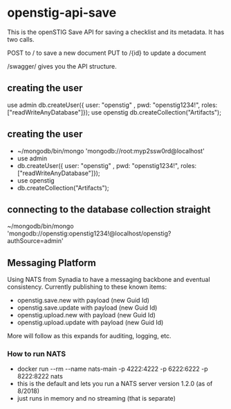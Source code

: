 # openstig-api-save
This is the openSTIG Save API for saving a checklist and its metadata. It has two calls.

POST to / to save a new document
PUT to /{id} to update a document

/swagger/ gives you the API structure.

## creating the user

use admin
db.createUser({ user: "openstig" , pwd: "openstig1234!", roles: ["readWriteAnyDatabase"]});
use openstig
db.createCollection("Artifacts");

## creating the user
* ~/mongodb/bin/mongo 'mongodb://root:myp2ssw0rd@localhost'
* use admin
* db.createUser({ user: "openstig" , pwd: "openstig1234!", roles: ["readWriteAnyDatabase"]});
* use openstig
* db.createCollection("Artifacts");

## connecting to the database collection straight
~/mongodb/bin/mongo 'mongodb://openstig:openstig1234!@localhost/openstig?authSource=admin'

## Messaging Platform
Using NATS from Synadia to have a messaging backbone and eventual consistency. Currently publishing to these known items:
* openstig.save.new with payload (new Guid Id)
* openstig.save.update with payload (new Guid Id)
* openstig.upload.new with payload (new Guid Id)
* openstig.upload.update with payload (new Guid Id)

More will follow as this expands for auditing, logging, etc.

### How to run NATS
* docker run --rm --name nats-main -p 4222:4222 -p 6222:6222 -p 8222:8222 nats
* this is the default and lets you run a NATS server version 1.2.0 (as of 8/2018)
* just runs in memory and no streaming (that is separate)